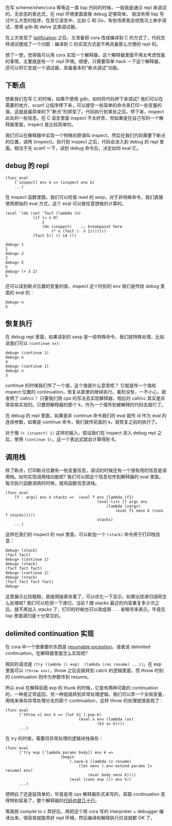 在写 scheme/shen/cora 等等这一类 lisp 代码的时候，一般我是通过 repl 来调试的。无状态的表达式，在 repl 环境里面直接 debug 足够简单。
我没有用 lisp 写过什么大型的程序，在其它语言中，比如 C 和 Go，有些场景我会视情况上单步调试，使用 gdb 和 delve 这类调试器。

在上次发现了 [tailification](tailfication-delimited-continuation.md) 之后，又准备把 cora 改成编译到 C 的方式了，代码怎样调试便成了一个问题：编译到 C 的实现方式是不再具备那么方便的 repl 的。

想了一想，觉得我可以用 cora 实现一个解释器，这个解释器里面不用太考虑性能的事情，主要就是有一个 repl 环境。顺便，只需要简单 hack 一下这个解释器，还可以将它变成一个调试器，具备基本的"断点调试"功能。

## 下断点

想象我们在写 C 的时候，如果不使用 gdb，如何将代码停下来调试? 我们可以在需要的地方，scanf 让程序停下来，可以接受一些简单的命令来打印一些变量的值，这就是最简单的下"断点"的原型了。代码执行到某处之后，停下来，inspect 此处的一些信息。在 C 语言里面 inspect 不太好弄，但如果是在自己写的一个解释器里面，inspect 是比较简单的。

我们可以在解释器中实现一个特殊的原语叫 inspect，然后在我们代码需要下断点的位置，调用 (inspect)。执行到 inspect 之后，代码会进入到 debug 的 repl 里面。相当于先 scanf 一下，读到 debug 命令后，决定如何 eval 它。

## debug 的 repl

```
(func eval
	['inspect] env k => (inspect env k)
	...)
```

在 inspect 函数里面，我们可以检查 read 的 sexp，对于非特殊命令，我们直接使用原始的 eval 方式，这个 eval 可以做任意想做的计算的。

```
(eval '(do (set 'fact (lambda (n)
			(if (= n 0)
				1
				(do (inspect)    ;; breakpoint here
					(* n (fact (- n 1)))))))
			(fact 5)) () id ())
```
			
```			
debug> 1
1
debug> 2
2
debug> 5
5
debug> (+ 3 2)
5
```

还可以读到断点位置的变量的值，inspect 这个时刻的 env 我们是传给 debug 里面的 eval 的：

```
debug> n
5
```

## 恢复执行

在 debug repl 里面，如果读到的 sexp 是一些特殊命令，我们就特殊处理，比如说我们可以 `(continue xx)`:

```
debug> (continue 1)
debug> n
4
debug> (continue 1)
debug> n
3
```

continue 的时候我们传了一个值，这个值是什么意思呢？ 它就是传一个值给 inspect 位置的 continuation，恢复从那里的继续执行。看到没有，一不小心，就发明了 call/cc！ 只要我们用 cps 的写法去实现解释器，相应的 call/cc 其实是非常容易实现的。只要把解释器的那个 k，作为一个值传到被解释的代码去就行了。

在 debug 的 repl 里面，如果是非 continue 命令我们的 eval 就传 id 作为 eval 的连续参数，如果是 continue 命令，我们就传前面的 k，就恢复之前的执行了。

对于像 `(+ (inspect) 1)` 这样的输入，假设我们在 inspect 进入 debug repl 之后，使用 `(continue 5)`，这一个表达式就会计算得到 6。 

## 调用栈

除了断点，打印断点位置有一些变量信息，调试的时候还有一个很有用的信息是调用栈。如何实现调用栈功能呢? 我们可以把这个信息也传到解释器的 eval 里面。每次执行函数调用的时候，就将函数信息进栈。

```
(func eval
	[f . args] env k stacks =>  (eval f env (lambda (f1)
										(eval-list [] args env
											(lambda (vargs)
												(eval f1 nenv k (cons f stacks)))))
										stacks)
	...)
```

这样在我们的 inspect 的 repl 里面，可以新加一个 `(stack)` 命令用于打印栈信息：

```
debug> (stack)
(fact fact)
debug> (continue 1)
debug> (stack)
(fact fact fact)
debug> (continue 1)
debug> (stack)
(fact fact fact fact)
debug>
```

这里展示比较粗糙，直接用链表存着了，可以优化一下显示。如果出现递归调用怎么处理呢? 我们可以检测一下递归，当前 f 跟 stacks 最近的内容重复多少次之后，就不再加入 stacks 了，打印的时候也可以改成用  `...` 省略号来表示。毕竟在 lisp 里面递归是十分常见的。

## delimited continuation 实现

在 cora 中一个很重要的东西是 [resumable exception](resumable-exception.md)，或者说 delimited continuation。在解释器里面怎么实现呢?

相应的语法是 `(try (lambda () exp)  (lambda (res resume) ...))`。在 exp 里面可以 `(throw xxx)`，throw 之后会跳转到 catch 的逻辑里面，而 throw 时刻的 continuation 则作为参数传到 resume。

所以 eval 在解释前面 exp 的 thunk 的时候，它是有两种可能的 continuation 的，一种是正常返回，另一种是跳转到异常处理逻辑。我们可以弄一个全局变量，用栈来保存异常处理分支的那个 continuation，这样 throw 的处理就很直观了： 


```
(func eval
      ['throw x] env k => (let k1 (.pop-k)
								(eval x env (lambda (vx)
										(k1 vx k))))
	  ...)
```

在 try 的时候，需要将异常处理的逻辑进栈保存：

```
(func eval
      ['try exp ['lambda params body]] env k =>
						(begin
							(.save-k (lambda (v resume)
								(let nenv (.env-extend params [v resume] env)
									(eval body nenv k))))
							(eval (cons exp ()) env k))
	  ...)
```

想明白了还是挺简单的，毕竟是用 cps 解释器形式来写的，获取 continuation 变得特别容易了，整个解释器的[代码也就几十行](https://github.com/tiancaiamao/cora/blob/38c0125798254732e51fbc05a402f88bc59b4b8f/lib/inspect.cora#L54-L78)。

等我把 compile to c 弄好后，再把这个用 cora 写的 interpreter + debugger 编译出来，很容易就能弄好 repl 环境，然后编译和解释执行应该就都 OK 了。
